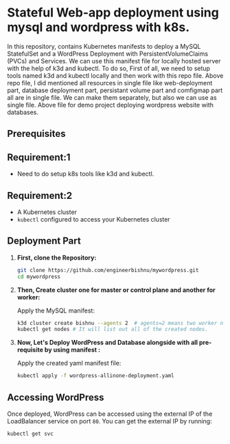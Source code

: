 # Stateful Web-app deployment using mysql and wordpress with k8s.
 
In this repository,  contains Kubernetes manifests to deploy a MySQL StatefulSet and a WordPress Deployment with PersistentVolumeClaims (PVCs) and Services. We can use this manifest file for locally hosted server with the help of k3d and kubectl. To do so, First of all, we need to setup tools named k3d and kubectl locally and then work with this repo file. Above repo file, I did mentioned all resources in single file like web-deployment part, database deployment part, persistant volume part and comfigmap part all are in single file. We can make them separately, but also we can use as single file. Above file for demo project deploying wordpress website with databases.
 
## Prerequisites

## Requirement:1
- Need to do setup k8s tools like k3d and kubectl.

## Requirement:2
- A Kubernetes cluster
- `kubectl` configured to access your Kubernetes cluster
 
## Deployment Part
 
1. **First, clone the Repository:**
 
    ```sh
    git clone https://github.com/engineerbishnu/mywordpress.git
    cd mywordpress
    ```
 
2. **Then, Create cluster one for master or control plane and another for worker:**
 
    Apply the MySQL manifest:
 
    ```sh
    k3d cluster create bishnu --agents 2  # agents=2 means two worker node where our entire database and website hosted.
    kubectl get nodes # It will list out all of the created nodes.
    ```
 
3. **Now, Let's Deploy WordPress and Database alongside with all pre-requisite by using manifest :**
 
    Apply the created yaml manifest file:
 
    ```sh
    kubectl apply -f wordpress-allinone-deployment.yaml
    ```
 
## Accessing WordPress
 
Once deployed, WordPress can be accessed using the external IP of the LoadBalancer service on port `80`. You can get the external IP by running:
 
```sh
kubectl get svc